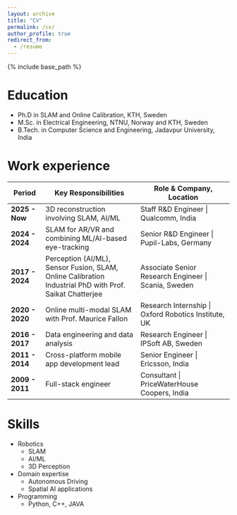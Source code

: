 ```yaml
---
layout: archive
title: "CV"
permalink: /cv/
author_profile: true
redirect_from:
  - /resume
---
```


{% include base_path %}

Education
======

* Ph.D in SLAM and Online Calibration, KTH, Sweden
* M.Sc. in Electrical Engineering, NTNU, Norway and KTH, Sweden
* B.Tech. in Computer Science and Engineering, Jadavpur University, India

Work experience
======

| Period              | Key Responsibilities                                | Role & Company, Location        |
|---------------------|-----------------------------------------------------|---------------------------------
| **2025 - Now**   | 3D reconstruction involving SLAM, AI/ML          | Staff R&D Engineer \| Qualcomm, India             |
| **2024 - 2024**  | SLAM for AR/VR and combining ML/AI-based eye-tracking | Senior R&D Engineer \| Pupil-Labs, Germany        |
| **2017 - 2024**  | Perception (AI/ML), Sensor Fusion, SLAM, Online Calibration <br> Industrial PhD with Prof. Saikat Chatterjee | Associate Senior Research Engineer \| Scania, Sweden |
| **2020 - 2020**  | Online multi-modal SLAM with Prof. Maurice Fallon | Research Internship \| Oxford Robotics Institute, UK |
| **2016 - 2017**  | Data engineering and data analysis                | Research Engineer \| IPSoft AB, Sweden             |
| **2011 - 2014**  | Cross-platform mobile app development lead        | Senior Engineer \| Ericsson, India                 |
| **2009 - 2011**  | Full-stack engineer                                | Consultant \| PriceWaterHouse Coopers, India       |


Skills
======
* Robotics
  * SLAM
  * AI/ML
  * 3D Perception
* Domain expertise
  * Autonomous Driving
  * Spatial AI applications
* Programming
  * Python, C++, JAVA

<!--  
Talks
======
  <ul>{% for post in site.talks %}
    {% include archive-single-talk-cv.html %}
  {% endfor %}</ul>

Teaching
======
  <ul>{% for post in site.teaching %}
    {% include archive-single-cv.html %}
  {% endfor %}</ul>


Service and leadership
======
* Currently signed in to 43 different slack teams
-->